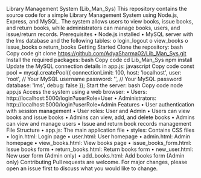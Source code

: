 Library Management System (Lib_Man_Sys)
This repository contains the source code for a simple Library Management System using Node.js, Express, and MySQL. The system allows users to view books, issue books, and return books, while administrators can manage books, users, and issue/return records.
Prerequisites
•	Node.js installed
•	MySQL server with the lms database and the following tables:
o	login_logout
o	view_books
o	issue_books
o	return_books
Getting Started
Clone the repository:
bash
Copy code
git clone https://github.com/AdyaSharma02/Lib_Man_Sys.git
Install the required packages:
bash
Copy code
cd Lib_Man_Sys
npm install
Update the MySQL connection details in app.js:
javascript
Copy code
const pool = mysql.createPool({
  connectionLimit: 100,
  host: 'localhost',
  user: 'root', // Your MySQL username
  password: '', // Your MySQL password
  database: 'lms',
  debug: false
});
Start the server:
bash
Copy code
node app.js
Access the system using a web browser:
•	Users: http://localhost:5000/login?userRole=User
•	Administrators: http://localhost:5000/login?userRole=Admin
Features
•	User authentication with session management
•	User roles: User and Admin
•	Users can view books and issue books
•	Admins can view, add, and delete books
•	Admins can view and manage users
•	Issue and return book records management
File Structure
•	app.js: The main application file
•	styles: Contains CSS files
•	login.html: Login page
•	user.html: User homepage
•	admin.html: Admin homepage
•	view_books.html: View books page
•	issue_books_form.html: Issue books form
•	return_books.html: Return books form
•	new_user.html: New user form (Admin only)
•	add_books.html: Add books form (Admin only)
Contributing
Pull requests are welcome. For major changes, please open an issue first to discuss what you would like to change.

